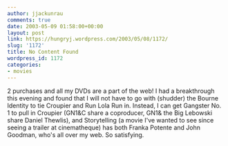 ```yaml
---
author: jjackunrau
comments: true
date: 2003-05-09 01:58:00+00:00
layout: post
link: https://hungryj.wordpress.com/2003/05/08/1172/
slug: '1172'
title: No Content Found
wordpress_id: 1172
categories:
- movies
---
```


2 purchases and all my DVDs are a part of the web!  I had a breakthrough this evening and found that I will not have to go with (shudder) the Bourne Identity to tie Croupier and Run Lola Run in.  Instead, I can get Gangster No. 1 to pull in Croupier (GN1&C share a coproducer, GN1& the Big Lebowski share Daniel Thewlis), and Storytelling (a movie I've wanted to see since seeing a trailer at cinematheque) has both Franka Potente and John Goodman, who's all over my web.  So satisfying.
